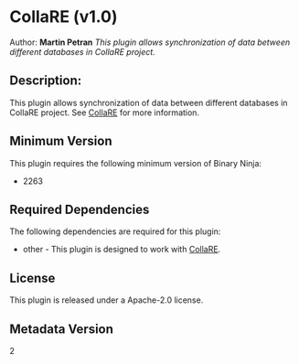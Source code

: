 # CollaRE (v1.0)
Author: **Martin Petran**
_This plugin allows synchronization of data between different databases in CollaRE project._
## Description:
This plugin allows synchronization of data between different databases in CollaRE project. See [CollaRE](https://github.com/Martyx00/CollaRE) for more information.

## Minimum Version

This plugin requires the following minimum version of Binary Ninja:

 * 2263


## Required Dependencies

The following dependencies are required for this plugin:

 * other - This plugin is designed to work with [CollaRE](https://github.com/Martyx00/CollaRE).


## License

This plugin is released under a Apache-2.0 license.

## Metadata Version

2

